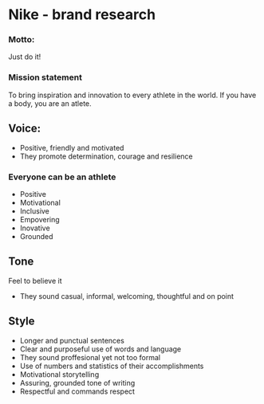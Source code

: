 # Nike - brand research


### Motto:
Just do it! 

### Mission statement
To bring inspiration and innovation to every athlete in the world. If you have a body, you are an atlete.

## Voice: 
- Positive, friendly and motivated
- They promote determination, courage and resilience

### Everyone can be an athlete

- Positive 
- Motivational 
- Inclusive
- Empovering 
- Inovative
- Grounded 

## Tone 
Feel to believe it 
- They sound casual, informal, welcoming, thoughtful and on point

## Style 
- Longer and punctual sentences
- Clear and purposeful use of words and language
- They sound proffesional yet not too formal
- Use of numbers and statistics of their accomplishments 
- Motivational storytelling
- Assuring, grounded tone of writing
- Respectful and commands respect

